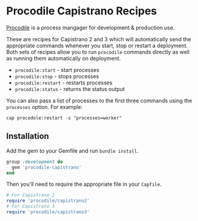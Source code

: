 # Procodile Capistrano Recipes

[Procodile](https://adam.ac/procodile) is a process mangager for development & production use.

These are recipes for Capistrano 2 and 3 which will automatically send the appropriate commands whenever you start, stop or restart a deployment. Both sets of recipes allow you to run `procodile` commands directly as well as running them automatically on deployment.

* `procodile:start` - start processes
* `procodile:stop` - stops processes
* `procodile:restart` - restarts processes
* `procodile:status` - returns the status output

You can also pass a list of processes to the first three commands using the `processes` option. For example:

```
cap procodole:restart -s "processes=worker"
```

## Installation

Add the gem to your Gemfile and run `bundle install`.

```ruby
group :development do
  gem 'procodile-capistrano'
end
```

Then you'll need to require the appropriate file in your `Capfile`.

```ruby
# For Capistrano 2
require 'procodile/capistrano2'
# For Capistrano 3
require 'procodile/capistrano3'
```
